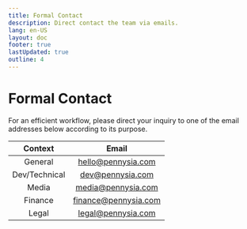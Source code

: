 ```yaml
---
title: Formal Contact
description: Direct contact the team via emails.
lang: en-US
layout: doc
footer: true
lastUpdated: true
outline: 4
---
```


# Formal Contact

For an efficient workflow, please direct your inquiry to one of the email addresses below according to its purpose.

| Context | Email |
| :------: | :----: |
| General | [hello@pennysia.com](mailto:hello@pennysia.com) |
| Dev/Technical | [dev@pennysia.com](mailto:dev@pennysia.com) |
| Media   | [media@pennysia.com](mailto:media@pennysia.com) |
| Finance | [finance@pennysia.com](mailto:finance@pennysia.com) |
| Legal   | [legal@pennysia.com](mailto:legal@pennysia.com) |


